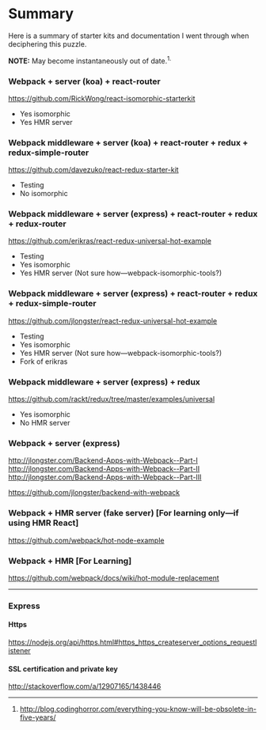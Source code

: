 # Summary

Here is a summary of starter kits and documentation I went through when deciphering this puzzle.

**NOTE:** May become instantaneously out of date.<sup>1.</sup>

### Webpack + server (koa) + react-router

https://github.com/RickWong/react-isomorphic-starterkit

- Yes isomorphic
- Yes HMR server

### Webpack middleware + server (koa) + react-router + redux + redux-simple-router

https://github.com/davezuko/react-redux-starter-kit

- Testing
- No isomorphic

### Webpack middleware + server (express) + react-router + redux + redux-router

https://github.com/erikras/react-redux-universal-hot-example

- Testing
- Yes isomorphic
- Yes HMR server (Not sure how—webpack-isomorphic-tools?)

### Webpack middleware + server (express) + react-router + redux + redux-simple-router

https://github.com/jlongster/react-redux-universal-hot-example

- Testing
- Yes isomorphic
- Yes HMR server (Not sure how—webpack-isomorphic-tools?)
- Fork of erikras

### Webpack middleware + server (express) + redux

https://github.com/rackt/redux/tree/master/examples/universal

- Yes isomorphic
- No HMR server

### Webpack + server (express)

http://jlongster.com/Backend-Apps-with-Webpack--Part-I
http://jlongster.com/Backend-Apps-with-Webpack--Part-II
http://jlongster.com/Backend-Apps-with-Webpack--Part-III

https://github.com/jlongster/backend-with-webpack

### Webpack + HMR server (fake server) [For learning only—if using HMR React]

https://github.com/webpack/hot-node-example

### Webpack + HMR [For Learning]

https://github.com/webpack/docs/wiki/hot-module-replacement

---

### Express

#### Https

https://nodejs.org/api/https.html#https_https_createserver_options_requestlistener

#### SSL certification and private key

http://stackoverflow.com/a/12907165/1438446

---

1. http://blog.codinghorror.com/everything-you-know-will-be-obsolete-in-five-years/
